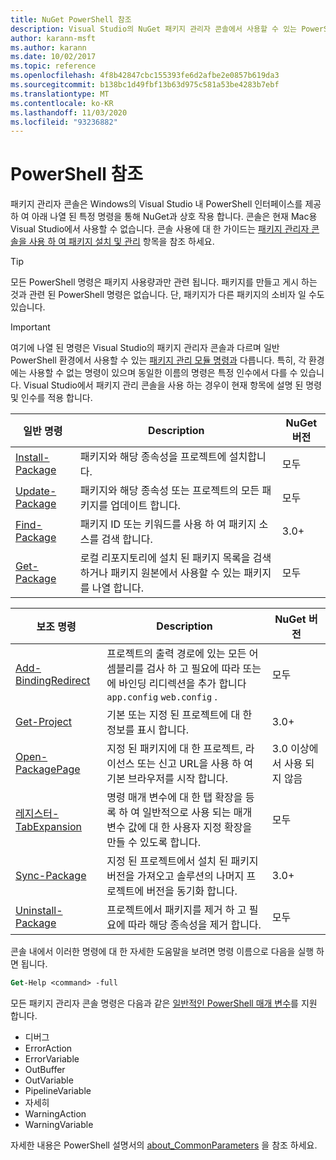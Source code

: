 ```yaml
---
title: NuGet PowerShell 참조
description: Visual Studio의 NuGet 패키지 관리자 콘솔에서 사용할 수 있는 PowerShell 명령에 대 한 전체 참조입니다.
author: karann-msft
ms.author: karann
ms.date: 10/02/2017
ms.topic: reference
ms.openlocfilehash: 4f8b42847cbc155393fe6d2afbe2e0857b619da3
ms.sourcegitcommit: b138bc1d49fbf13b63d975c581a53be4283b7ebf
ms.translationtype: MT
ms.contentlocale: ko-KR
ms.lasthandoff: 11/03/2020
ms.locfileid: "93236882"
---
```

# <a name="powershell-reference"></a>PowerShell 참조

패키지 관리자 콘솔은 Windows의 Visual Studio 내 PowerShell 인터페이스를 제공 하 여 아래 나열 된 특정 명령을 통해 NuGet과 상호 작용 합니다. 콘솔은 현재 Mac용 Visual Studio에서 사용할 수 없습니다. 콘솔 사용에 대 한 가이드는 [패키지 관리자 콘솔을 사용 하 여 패키지 설치 및 관리](../consume-packages/install-use-packages-powershell.md) 항목을 참조 하세요.

> [!Tip]
> 모든 PowerShell 명령은 패키지 사용량과만 관련 됩니다. 패키지를 만들고 게시 하는 것과 관련 된 PowerShell 명령은 없습니다. 단, 패키지가 다른 패키지의 소비자 일 수도 있습니다.

> [!Important]
> 여기에 나열 된 명령은 Visual Studio의 패키지 관리자 콘솔과 다르며 일반 PowerShell 환경에서 사용할 수 있는 [패키지 관리 모듈 명령과](/powershell/module/packagemanagement/?view=powershell-6) 다릅니다. 특히, 각 환경에는 사용할 수 없는 명령이 있으며 동일한 이름의 명령은 특정 인수에서 다를 수 있습니다. Visual Studio에서 패키지 관리 콘솔을 사용 하는 경우이 현재 항목에 설명 된 명령 및 인수를 적용 합니다.

| 일반 명령 | Description | NuGet 버전 |
| --- | --- | --- |
| [Install-Package](ps-reference/ps-ref-install-package.md) | 패키지와 해당 종속성을 프로젝트에 설치합니다. | 모두 |
| [Update-Package](ps-reference/ps-ref-update-package.md) | 패키지와 해당 종속성 또는 프로젝트의 모든 패키지를 업데이트 합니다. | 모두 |
| [Find-Package](ps-reference/ps-ref-find-package.md) | 패키지 ID 또는 키워드를 사용 하 여 패키지 소스를 검색 합니다. | 3.0+ |
| [Get-Package](ps-reference/ps-ref-get-package.md) | 로컬 리포지토리에 설치 된 패키지 목록을 검색 하거나 패키지 원본에서 사용할 수 있는 패키지를 나열 합니다. | 모두 |

| 보조 명령 | Description | NuGet 버전 |
| --- | --- | --- |
| [Add-BindingRedirect](ps-reference/ps-ref-add-bindingredirect.md) | 프로젝트의 출력 경로에 있는 모든 어셈블리를 검사 하 고 필요에 따라 또는에 바인딩 리디렉션을 추가 합니다 `app.config` `web.config` . | 모두 |
| [Get-Project](ps-reference/ps-ref-get-project.md) | 기본 또는 지정 된 프로젝트에 대 한 정보를 표시 합니다. | 3.0+ |
| [Open-PackagePage](ps-reference/ps-ref-open-packagepage.md) | 지정 된 패키지에 대 한 프로젝트, 라이선스 또는 신고 URL을 사용 하 여 기본 브라우저를 시작 합니다. | 3.0 이상에서 사용 되지 않음 |
| [레지스터-TabExpansion](ps-reference/ps-ref-register-tabexpansion.md) | 명령 매개 변수에 대 한 탭 확장을 등록 하 여 일반적으로 사용 되는 매개 변수 값에 대 한 사용자 지정 확장을 만들 수 있도록 합니다. | 모두 |
| [Sync-Package](ps-reference/ps-ref-sync-package.md) | 지정 된 프로젝트에서 설치 된 패키지 버전을 가져오고 솔루션의 나머지 프로젝트에 버전을 동기화 합니다. | 3.0+ |
| [Uninstall-Package](ps-reference/ps-ref-uninstall-package.md) | 프로젝트에서 패키지를 제거 하 고 필요에 따라 해당 종속성을 제거 합니다. | 모두 |

콘솔 내에서 이러한 명령에 대 한 자세한 도움말을 보려면 명령 이름으로 다음을 실행 하면 됩니다.

```ps
Get-Help <command> -full
```

모든 패키지 관리자 콘솔 명령은 다음과 같은 [일반적인 PowerShell 매개 변수](/powershell/module/microsoft.powershell.core/about/about_commonparameters)를 지원 합니다.

- 디버그
- ErrorAction
- ErrorVariable
- OutBuffer
- OutVariable
- PipelineVariable
- 자세히
- WarningAction
- WarningVariable

자세한 내용은 PowerShell 설명서의 [about_CommonParameters](/powershell/module/microsoft.powershell.core/about/about_commonparameters) 을 참조 하세요.